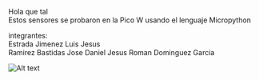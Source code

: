 Hola que tal  
Estos sensores se probaron en la Pico W usando el lenguaje Micropython

integrantes:  
Estrada Jimenez Luis Jesus  
Ramirez Bastidas Jose Daniel
Jesus Roman Dominguez Garcia

![Alt text](https://github.com/JesusEstrad4/Sensores_Pico_W/blob/main/Imagenes_presentacion/Pico.jpg)
